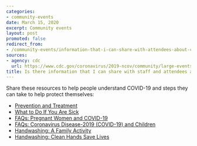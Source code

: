 ```yaml
---
categories:
- community-events
date: March 15, 2020
excerpt: Community events
layout: post
promoted: false
redirect_from:
- /community-events/information-that-i-can-share-with-attendees-about-covid-19/
sources:
- agency: cdc
  url: https://www.cdc.gov/coronavirus/2019-ncov/community/large-events/event-planners-and-attendees-faq.html
title: Is there information that I can share with staff and attendees about COVID-19?
---
```


Share these resources to help people understand COVID-19 and steps they can take to help protect themselves:

* <a href="https://www.cdc.gov/coronavirus/2019-ncov/about/prevention-treatment.html"> Prevention and Treatment</a>
* <a href="https://www.cdc.gov/coronavirus/2019-ncov/about/steps-when-sick.html"> What to Do If You Are Sick</a>
* <a href="https://www.cdc.gov/coronavirus/2019-ncov/specific-groups/pregnancy-faq.html"> FAQs: Pregnant Women and COVID-19</a>
* <a href="https://www.cdc.gov/coronavirus/2019-ncov/specific-groups/children-faq.html"> FAQs: Coronavirus Disease-2019 (COVID-19) and Children</a>
* <a href="https://www.cdc.gov/handwashing/handwashing-family.html"> Handwashing: A Family Activity</a>
* <a href="https://www.cdc.gov/handwashing"> Handwashing: Clean Hands Save Lives</a>